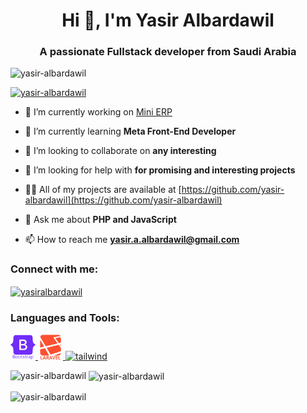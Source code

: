 
<h1 align="center">Hi 👋, I'm Yasir Albardawil</h1>  
<h3 align="center">A passionate Fullstack developer from Saudi Arabia</h3>  
  
<p align="left"> <img src="https://komarev.com/ghpvc/?username=yasir-albardawil&label=Profile%20views&color=0e75b6&style=flat" alt="yasir-albardawil" /> </p>  
  
<p align="left"> <a href="https://github.com/ryo-ma/github-profile-trophy"><img src="https://github-profile-trophy.vercel.app/?username=yasir-albardawil" alt="yasir-albardawil" /></a> </p>  
  
- 🔭 I’m currently working on [Mini ERP](https://demo.mini-erp.me/)  
  
- 🌱 I’m currently learning **Meta Front-End Developer**  
  
- 👯 I’m looking to collaborate on **any interesting**  
  
- 🤝 I’m looking for help with **for promising and interesting projects**  
  
- 👨‍💻 All of my projects are available at [https://github.com/yasir-albardawil](https://github.com/yasir-albardawil)  
  
- 💬 Ask me about **PHP and JavaScript**  
  
- 📫 How to reach me **yasir.a.albardawil@gmail.com**  
  
<h3 align="left">Connect with me:</h3>  
<p align="left">  
<a href="https://linkedin.com/in/yasir-albardawil" target="blank"><img align="center" src="https://raw.githubusercontent.com/rahuldkjain/github-profile-readme-generator/master/src/images/icons/Social/linked-in-alt.svg" alt="yasiralbardawil" height="30" width="40" /></a>  
</p>  
  
<h3 align="left">Languages and Tools:</h3>  
<p align="left"> <a href="https://getbootstrap.com" target="_blank" rel="noreferrer"> <img src="https://raw.githubusercontent.com/devicons/devicon/master/icons/bootstrap/bootstrap-plain-wordmark.svg" alt="bootstrap" width="40" height="40"/> </a> <a href="https://laravel.com/" target="_blank" rel="noreferrer"> <img src="https://raw.githubusercontent.com/devicons/devicon/master/icons/laravel/laravel-plain-wordmark.svg" alt="laravel" width="40" height="40"/> </a> <a href="https://tailwindcss.com/" target="_blank" rel="noreferrer"> <img src="https://www.vectorlogo.zone/logos/tailwindcss/tailwindcss-icon.svg" alt="tailwind" width="40" height="40"/> </a> </p>  
  
<p><img align="left" src="https://github-readme-stats.vercel.app/api/top-langs?username=yasir-albardawil&show_icons=true&locale=en&layout=compact" alt="yasir-albardawil" /></p>  
  
<p>&nbsp;<img align="center" src="https://github-readme-stats.vercel.app/api?username=yasir-albardawil&show_icons=true&locale=en" alt="yasir-albardawil" /></p>  
  
<p><img align="center" src="https://github-readme-streak-stats.herokuapp.com/?user=yasir-albardawil&" alt="yasir-albardawil" /></p>
